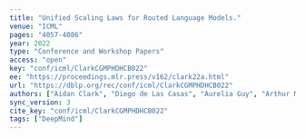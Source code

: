 ```yaml
---
title: "Unified Scaling Laws for Routed Language Models."
venue: "ICML"
pages: "4057-4086"
year: 2022
type: "Conference and Workshop Papers"
access: "open"
key: "conf/icml/ClarkCGMPHDHCB022"
ee: "https://proceedings.mlr.press/v162/clark22a.html"
url: "https://dblp.org/rec/conf/icml/ClarkCGMPHDHCB022"
authors: ["Aidan Clark", "Diego de Las Casas", "Aurelia Guy", "Arthur Mensch", "Michela Paganini", "Jordan Hoffmann", "Bogdan Damoc", "Blake A. Hechtman", "Trevor Cai", "Sebastian Borgeaud", "George van den Driessche", "Eliza Rutherford", "Tom Hennigan", "Matthew J. Johnson", "Albin Cassirer", "Chris Jones", "Elena Buchatskaya", "David Budden", "Laurent Sifre", "Simon Osindero", "Oriol Vinyals", "Marc&apos;Aurelio Ranzato", "Jack W. Rae", "Erich Elsen", "Koray Kavukcuoglu", "Karen Simonyan"]
sync_version: 3
cite_key: "conf/icml/ClarkCGMPHDHCB022"
tags: ["DeepMind"]
---
```

